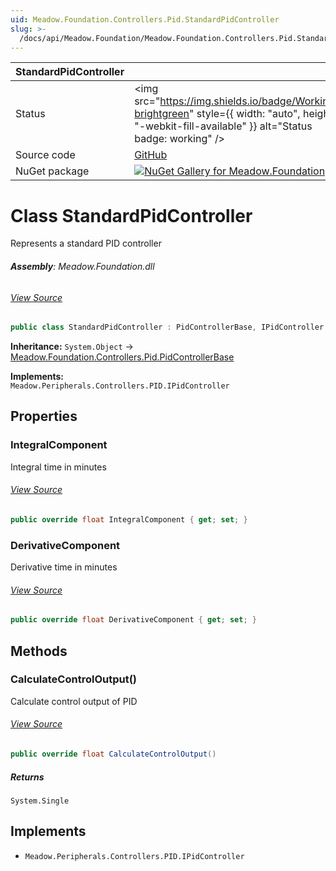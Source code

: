 ```yaml
---
uid: Meadow.Foundation.Controllers.Pid.StandardPidController
slug: >-
  /docs/api/Meadow.Foundation/Meadow.Foundation.Controllers.Pid.StandardPidController
---
```


| StandardPidController | |
|--------|--------|
| Status | <img src="https://img.shields.io/badge/Working-brightgreen" style={{ width: "auto", height: "-webkit-fill-available" }} alt="Status badge: working" /> |
| Source code | [GitHub](https://github.com/WildernessLabs/Meadow.Foundation/tree/main/Source/Meadow.Foundation.Core/Controllers/PID) |
| NuGet package | <a href="https://www.nuget.org/packages/Meadow.Foundation/" target="_blank"><img src="https://img.shields.io/nuget/v/Meadow.Foundation.svg?label=Meadow.Foundation" alt="NuGet Gallery for Meadow.Foundation" /></a> |


# Class StandardPidController
Represents a standard PID controller

###### **Assembly**: Meadow.Foundation.dll
###### [View Source](https://github.com/WildernessLabs/Meadow.Foundation/blob/main/Source/Meadow.Foundation.Core/Controllers/PID/StandardPidController.cs#L8)
```csharp title="Declaration"
public class StandardPidController : PidControllerBase, IPidController
```
**Inheritance:** `System.Object` -> [Meadow.Foundation.Controllers.Pid.PidControllerBase](../PidControllerBase)

**Implements:**  
`Meadow.Peripherals.Controllers.PID.IPidController`

## Properties
### IntegralComponent
Integral time in minutes
###### [View Source](https://github.com/WildernessLabs/Meadow.Foundation/blob/main/Source/Meadow.Foundation.Core/Controllers/PID/StandardPidController.cs#L13)
```csharp title="Declaration"
public override float IntegralComponent { get; set; }
```
### DerivativeComponent
Derivative time in minutes
###### [View Source](https://github.com/WildernessLabs/Meadow.Foundation/blob/main/Source/Meadow.Foundation.Core/Controllers/PID/StandardPidController.cs#L18)
```csharp title="Declaration"
public override float DerivativeComponent { get; set; }
```
## Methods
### CalculateControlOutput()
Calculate control output of PID
###### [View Source](https://github.com/WildernessLabs/Meadow.Foundation/blob/main/Source/Meadow.Foundation.Core/Controllers/PID/StandardPidController.cs#L24)
```csharp title="Declaration"
public override float CalculateControlOutput()
```

##### Returns

`System.Single`

## Implements

* `Meadow.Peripherals.Controllers.PID.IPidController`
